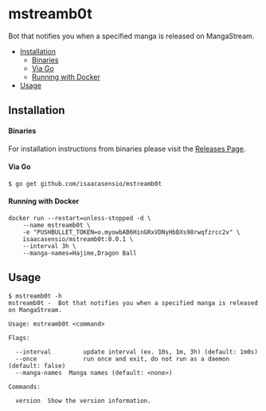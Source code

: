 # mstreamb0t

Bot that notifies you when a specified manga is released on MangaStream.

 * [Installation](README.md#installation)
      * [Binaries](README.md#binaries)
      * [Via Go](README.md#via-go)
      * [Running with Docker](README.md#running-with-docker)
 * [Usage](README.md#usage)

## Installation

#### Binaries

For installation instructions from binaries please visit the [Releases Page](https://github.com/isaacasensio/mstreamb0t/releases).

#### Via Go

```console
$ go get github.com/isaacasensio/mstreamb0t
```

#### Running with Docker

```console
docker run --restart=unless-stopped -d \
    --name mstreamb0t \
    -e "PUSHBULLET_TOKEN=o.myowbAB6HinGRxVDNyHbBXs98rwqfzrcc2v" \
    isaacasensio/mstreamb0t:0.0.1 \
    --interval 3h \
    --manga-names=Hajime,Dragon Ball
```

## Usage

```console
$ mstreamb0t -h
mstreamb0t -  Bot that notifies you when a specified manga is released on MangaStream.

Usage: mstreamb0t <command>

Flags:

  --interval         update interval (ex. 10s, 1m, 3h) (default: 1m0s)
  --once             run once and exit, do not run as a daemon (default: false)
  --manga-names  Manga names (default: <none>)

Commands:

  version  Show the version information.
```

